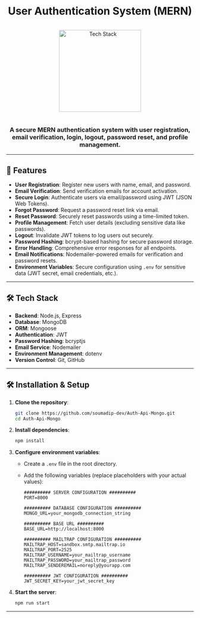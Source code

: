 <h1 align="center">
  <br>
  User Authentication System (MERN)
  <br>
</h1>

<div align="center">
  <a href="https://github.com/soumadip-dev">
    <img src="https://skillicons.dev/icons?i=react,tailwindcss,nodejs,express,mongodb,github" alt="Tech Stack" width="220" style="padding: 15px 0;">
  </a>
</div>

<h3 align="center">
  A secure MERN authentication system with user registration, email verification, login, logout, password reset, and profile management.
</h3>

---

## 🚀 Features

- **User Registration**: Register new users with name, email, and password.
- **Email Verification**: Send verification emails for account activation.
- **Secure Login**: Authenticate users via email/password using JWT (JSON Web Tokens).
- **Forgot Password**: Request a password reset link via email.
- **Reset Password**: Securely reset passwords using a time-limited token.
- **Profile Management**: Fetch user details (excluding sensitive data like passwords).
- **Logout**: Invalidate JWT tokens to log users out securely.
- **Password Hashing**: bcrypt-based hashing for secure password storage.
- **Error Handling**: Comprehensive error responses for all endpoints.
- **Email Notifications**: Nodemailer-powered emails for verification and password resets.
- **Environment Variables**: Secure configuration using `.env` for sensitive data (JWT secret, email credentials, etc.).

---

## 🛠️ Tech Stack

- **Backend**: Node.js, Express
- **Database**: MongoDB
- **ORM**: Mongoose
- **Authentication**: JWT
- **Password Hashing**: bcryptjs
- **Email Service**: Nodemailer
- **Environment Management**: dotenv
- **Version Control**: Git, GitHub

---

## 🛠️ Installation & Setup

1. **Clone the repository**:

   ```bash
   git clone https://github.com/soumadip-dev/Auth-Api-Mongo.git
   cd Auth-Api-Mongo
   ```

2. **Install dependencies**:

   ```bash
   npm install
   ```

3. **Configure environment variables**:

   - Create a `.env` file in the root directory.
   - Add the following variables (replace placeholders with your actual values):

     ```env
     ########## SERVER CONFIGURATION ##########
     PORT=8000

     ########## DATABASE CONFIGURATION ##########
     MONGO_URL=your_mongodb_connection_string

     ########## BASE URL ##########
     BASE_URL=http://localhost:8000

     ########## MAILTRAP CONFIGURATION ##########
     MAILTRAP_HOST=sandbox.smtp.mailtrap.io
     MAILTRAP_PORT=2525
     MAILTRAP_USERNAME=your_mailtrap_username
     MAILTRAP_PASSWORD=your_mailtrap_password
     MAILTRAP_SENDEREMAIL=noreply@yourapp.com

     ########## JWT CONFIGURATION ##########
     JWT_SECRET_KEY=your_jwt_secret_key
     ```

4. **Start the server**:
   ```bash
   npm run start
   ```

---
